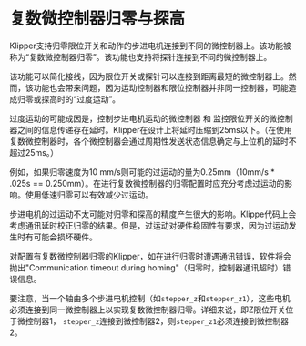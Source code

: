 # 复数微控制器归零与探高

Klipper支持归零限位开关和动作的步进电机连接到不同的微控制器上。该功能被称为“复数微控制器归零”。该功能也支持将探针连接到不同的微控制器上。

该功能可以简化接线，因为限位开关或探针可以连接到距离最短的微控制器上。然而，该功能也会带来问题，因为运动控制器和限位控制器并非同一控制器，可能造成归零或探高时的“过度运动”。

过度运动的可能成因是，控制步进电机运动的微控制器 和 监控限位开关的微控制器之间的信息传递存在延时。Klipper在设计上将延时压缩到25ms以下。（在使用复数微控制器时，各个微控制器会通过周期性发送状态信息确定与上位机的延时不超过25ms。）

例如，如果归零速度为10 mm/s则可能的过运动的量为0.25mm（10mm/s * .025s == 0.250mm）。在进行复数微控制器的归零配置时应充分考虑过运动的影响。使用低速归零可以有效减少过运动。

步进电机的过运动不太可能对归零和探高的精度产生很大的影响。Klippe代码上会考虑通讯延时校正归零的结果。但是，过运动对硬件稳固性有要求，因为过运动发生时有可能会损坏硬件。

对配置有复数微控制器归零的Klipper，如在进行归零时遭遇通讯错误，软件将会抛出"Communication timeout during homing"（归零时，控制器通讯超时）错误信息。

要注意，当一个轴由多个步进电机控制（如`stepper_z`和`stepper_z1`），这些电机必须连接到同一微控制器上以实现复数微控制器归零。详细来说，即Z限位开关位于微控制器1， `stepper_z`连接到微控制器2，则`stepper_z1`必须连接到微控制器2。
